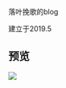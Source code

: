 落叶挽歌的blog

建立于2019.5

## 预览
<img src="https://img-blog.csdnimg.cn/0d5096d2aae14d62afa9b0cdcdead70c.png" />
 